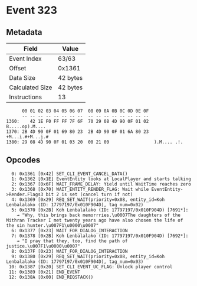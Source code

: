 # Event 323

## Metadata

| Field           | Value    |
|-----------------|----------|
| Event Index     | 63/63    |
| Offset          | 0x1361   |
| Data Size       | 42 bytes |
| Calculated Size | 42 bytes |
| Instructions    | 13       |

```
      00 01 02 03 04 05 06 07  08 09 0A 0B 0C 0D 0E 0F
      -- -- -- -- -- -- -- --  -- -- -- -- -- -- -- --
1360:    42 1E F0 FF FF 7F 6F  70 29 08 4D 90 0F 01 02   B.....op).M....
1370: 2B 4D 90 0F 01 69 80 23  2B 4D 90 0F 01 6A 80 23  +M...i.#+M...j.#
1380: 29 08 4D 90 0F 01 03 20  00 21 00                 ).M.... .!.     
```

## Opcodes

```
  0: 0x1361 [0x42] SET_CLI_EVENT_CANCEL_DATA()
  1: 0x1362 [0x1E] EventEntity looks at LocalPlayer and starts talking
  2: 0x1367 [0x6F] WAIT_FRAME_DELAY: Yield until WaitTime reaches zero
  3: 0x1368 [0x70] WAIT_ENTITY_RENDER_FLAG: Wait while EventEntity->Render.Flags3 bit 2 is set (cancel turn if not)
  4: 0x1369 [0x29] REQ_SET_WAIT(priority=0x08, entity_id=Koh Lenbalalako (ID: 17797197/0x010F904D), tag_num=0x02)
  5: 0x1370 [0x2B] Koh Lenbalalako (ID: 17797197/0x010F904D) [7691*]:
    → "Why, this brings back memorrries.\u0007The daughters of the Mithran Tracker I met twenty years ago have also chosen the life of the sin hunter.\u007F1\u0000\u0007"
  6: 0x1377 [0x23] WAIT_FOR_DIALOG_INTERACTION
  7: 0x1378 [0x2B] Koh Lenbalalako (ID: 17797197/0x010F904D) [7692*]:
    → "I pray that they, too, find the path of justice.\u007F1\u0000\u0007"
  8: 0x137F [0x23] WAIT_FOR_DIALOG_INTERACTION
  9: 0x1380 [0x29] REQ_SET_WAIT(priority=0x08, entity_id=Koh Lenbalalako (ID: 17797197/0x010F904D), tag_num=0x03)
 10: 0x1387 [0x20] SET_CLI_EVENT_UC_FLAG: Unlock player control
 11: 0x1389 [0x21] END_EVENT
 12: 0x138A [0x00] END_REQSTACK()
```

